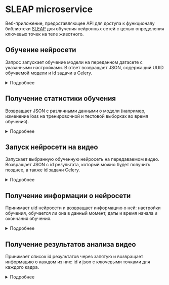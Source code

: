 # SLEAP microservice

Веб-приложение, предоставляющее API для доступа к функционалу библиотеки <a href="https://sleap.ai">SLEAP</a> для обучения нейронных сетей с целью определения ключевых точек на теле животного.

## Обучение нейросети
Запрос запускает обучение модели на переданном датасете с указанными настройками. В ответ возвращает JSON, содержащий UUID обучаемой модели и id задачи в Celery.
<details>
<summary>
Подробнее
</summary>

Метод: `POST`

Путь: `/api/train-network`

### Поля принимаемого JSON
| Название | Тип | Обязательный | Описание |
|--|--|--|--|
|training_dataset|string|Обязательный|Закодированный в формате base64 датасет формата 7z|
|training_config|JSON|Обязательный|Содержит настройки обучения нейросети (описаны далее)|

#### Поля объекта в поле training_config
| Название | Тип | Обязательный | Описание |
|--|--|--|--|
|test_fraction|number|Обязательный|Доля изображений в тестовой выборке.|
|num_epochs|number|Обязательный|Целое число - количество эпох обучения.|
|learning_rate|number|Обязательный|Скорость обучения (learning rate).|
|backbone_model|string|Обязательный|Кодировщик. Должен быть указан один из: "unet", "leap", "hourglass", "resnet", "pretrained_encoder".|
|pretrained_encoder|string|Необязательный|Параметр является обязательным для случая, когда в backbone_model был выбран "pretrained_encoder". В этом случае принимается один из вариантов: <br>"vgg16", "vgg19", <br>"resnet18", "resnet34", "resnet50", "resnet101", "resnet152", <br>"resnext50", "resnext101", <br>"inceptionv3", "inceptionresnetv2", <br>"densenet121", "densenet169", "densenet201",<br>"seresnet18", "seresnet34", "seresnet50", "seresnet101", "seresnet152", <br>"seresnext50", "seresnext101", <br>"senet154", <br>"mobilenet", "mobilenetv2",<br>"efficientnetb0", "efficientnetb1", "efficientnetb2", "efficientnetb3", "efficientnetb4", "efficientnetb5". Указывает предобученную модель, используемую в качестве кодировщика.|
|heads_sigma|number|Обязательный|Параметр sigma в `SingleInstanceConfmapsHeadConfig`, размах нормального распределения вокруг ключевой точки.|
|heads_output_stride|number|Обязательный|Целое число. Шаг в выходном слое. Чем больше шаг, тем больше сжатие и меньше точность, но выше скорость.|

### Поля возвращаемого JSON
| Название | Тип | Обязательный | Описание |
|--|--|--|--|
|model_uid|string|Обязательный|UUID обучаемой модели.|
|task_id|string|Обязательный|id задачи Celery.|

### Пример №1
Запрос:
```JSON
{
    "training_dataset": "N3q8ryccAAQ1zQE5HGgLAQAAAAAZAAAAAAAAAN",
    "training_config": {
        "test_fraction": 0.2,
        "num_epochs": 2,
        "learning_rate": 1e-4,
        "backbone_model": "resnet",
        "heads_sigma": 1.5,
        "heads_output_stride": 4
    }
}
```
Ответ:
```JSON
{
    "model_uid": "0c4c2c8d-c33d-48db-8090-c5ca4bd332c4",
    "task_id": "9809bbf1-7158-401d-a37d-9bb407ba9b22"
}
```
### Пример №2
Запрос:
```JSON
{
    "training_dataset": "N3q8ryccAAQ1zQE5HGgLAQAAAAAZAAAAAAAAAN",
    "training_config": {
        "test_fraction": 0.2,
        "num_epochs": 2,
        "learning_rate": 1e-4,
        "backbone_model": "pretrained_encoder",
        "pretrained_encoder": "vgg16",
        "heads_sigma": 1.5,
        "heads_output_stride": 4
    }
}
```
Ответ:
```JSON
{
    "model_uid": "0c4c2c8d-c33d-48db-8090-c5ca4bd332c4",
    "task_id": "9809bbf1-7158-401d-a37d-9bb407ba9b22"
}
```
</details>

## Получение статистики обучения
Возвращает JSON с различными данными о модели (например, изменение loss на тренировочной и тестовой выборках во время обучения).
<details>
<summary>
Подробнее
</summary>

Метод: `GET`

Путь: `/api/learning-stats`

### Параметры запроса
| Название | Тип | Обязательный | Описание |
|--|--|--|--|
|model_uid|string|Обязательный|UUID модели. Можно передавать UUID как обучаемой, так и уже обученной модели. |

### Поля возвращаемого JSON
| Название | Тип | Обязательный | Описание |
|--|--|--|--|
|loss|JSON|Обязательный|JSON объект, содержащий номера эпох в качестве ключей и соответствующие им значения функции потерь на тренировочной выборке в качестве значений.|
|lr|JSON|Обязательный|JSON объект, содержащий номера эпох в качестве ключей и соответствующие им значения learning rate в качестве значений.|
|val_loss|JSON|Обязательный|JSON объект, содержащий номера эпох в качестве ключей и соответствующие им значения функции на тестовой выборке потерь в качестве значений.|

### Пример №1 (модель обучалась 2 эпохи)
Запрос:

`http://127.0.0.1:5000/api/learning-stats?model_uid=0c4c2c8d-c33d-48db-8090-c5ca4bd332c4`

Ответ:
```JSON
{
    "loss": {
        "0": 4.385681629180908,
        "1": 1.4176582098007202
    },
    "lr": {
        "0": 0.0001,
        "1": 0.0001
    },
    "val_loss": {
        "0": 2.272915363311768,
        "1": 0.8621147871017456
    }
}
```
### Пример №2 (модель начала обучение, но не завершила ещё ни одной эпохи)
Запрос:

`http://127.0.0.1:5000/api/learning-stats?model_uid=0c4c2c8d-c33d-48db-8090-c5ca4bd332c4`

Ответ:
```JSON
{
}
```
</details>

## Запуск нейросети на видео
Запускает выбранную обученную нейросеть на передаваемом видео. Возвращает JSON с id результата, который можно будет получить позднее, а также id задачи Celery.
<details>
<summary>
Подробнее
</summary>

Метод: `POST`

Путь: `/api/video-inference`

### Поля принимаемого JSON
| Название | Тип | Обязательный | Описание |
|--|--|--|--|
|video_base64|string|Обязательный|Закодированное в формате base64 видео.|
|file_name|string|Обязательный|Название видео с расширением файла.|
|model_uid|string|Обязательный| Строка с UUID обученной модели.|

### Поля возвращаемого JSON
| Название | Тип | Обязательный | Описание |
|--|--|--|--|
|results_id|number|Обязательный|Целое число - id результата запуска, по которому необходимо запросить результат.|

### Пример
Запрос:
```JSON
{
    "file_name": "rabbit.mp4",
    "model_uid": "0c4c2c8d-c33d-48db-8090-c5ca4bd332c4",
    "video_base64": "N3q8ryccAAQ1zQE5HGgLAQAAAAAZAAAAAAAAAN"
}
```
Ответ:
```JSON
{
    "results_id": 2
}
```
</details>

## Получение информации о нейросети
Принимает uid нейросети и возвращает информацию о ней: настройки обучения, обучается ли она в данный момент, даты и время начала и окончания обучения.
<details>
<summary>
Подробнее
</summary>

Метод: `GET`

Путь: `/api/model-info`

### Параметры запроса
| Название | Тип | Обязательный | Описание |
|--|--|--|--|
|model_uid|string|Обязательный|UUID модели. |

### Поля возвращаемого JSON
| Название | Тип | Обязательный | Описание |
|--|--|--|--|
|backbone_model|string|Обязательный|Смотреть описание в разделе "Обучение нейросети".|
|heads_output_stride|number|Обязательный|Смотреть описание в разделе "Обучение нейросети".|
|heads_sigma|number|Обязательный|Смотреть описание в разделе "Обучение нейросети".|
|learning_rate|number|Обязательный|Смотреть описание в разделе "Обучение нейросети".|
|num_epochs|string|Обязательный|Смотреть описание в разделе "Обучение нейросети".|
|pretrained_encoder|string|Необязательный|Смотреть описание в разделе "Обучение нейросети".|
|test_fraction|number|Обязательный|Смотреть описание в разделе "Обучение нейросети".|
|currently_training|boolean|Обязательный|true, если в данный момент модель обучается. false - если нет.|
|started_training_at|string|Обязательный|Строка с датой и временем начала последнего обучения нейросети. Может быть null.|
|finished_training_at|string|Обязательный|Строка с датой и временем окончания последнего обучения нейросети. Может быть null, если модель в данный момент обучается.|

### Пример
Запрос:

`http://127.0.0.1:5000/api/model-info?model_uid=0c4c2c8d-c33d-48db-8090-c5ca4bd332c4`

Ответ:
```JSON
{
    "backbone_model": "pretrained_encoder",
    "currently_training": true,
    "finished_training_at": null,
    "heads_output_stride": 4,
    "heads_sigma": 1.5,
    "learning_rate": 0.0001,
    "num_epochs": 2,
    "pretrained_encoder": "vgg19",
    "started_training_at": "Sun, 31 Mar 2024 12:58:33 GMT",
    "test_fraction": 0.2
}
```

</details>

## Получение результатов анализа видео
Принимает список id результатов через запятую и возвращает информацию о каждом из них: id и json с ключевыми точками для каждого кадра.
<details>
<summary>
Подробнее
</summary>

Метод: `GET`

Путь: `/api/inference-results`

### Параметры запроса
| Название | Тип | Обязательный | Описание |
|--|--|--|--|
|ids|string|Обязательный|Через запятую id результатов, полученных при запросе к `/api/video-inference`. Пример: `?ids=1,2,5`|

### Поля возвращаемого JSON
Возвращается JSON, состоящий из списка объектов. Каждый объект состоит из поля id - id результата, и поля keypoints. В поле keypoints содержится объект, поля которого - номера кадров видео, а значения - JSON объекты. В этих вложенных JSON объектах ключи - названия ключевых точек, а значения - массивы, каждый состоящий из двух элементов - координат X и Y соответствующей ключевой точки на соответствующем кадре. Если точка не видна на кадре, обе её координаты будут равны `null`.

### Пример 1 - запрос одного результата
Запрос:

`http://127.0.0.1:5000/api/inference-results?ids=15`

Ответ:
```JSON
[
    {
        "id": 15,
        "keypoints":
        {
            "0": {
                "Ankle left": [
                    840.6176147460938,
                    491.8916931152344
                ],
                "Ankle right": [
                    719.988037109375,
                    480.0779724121094
                ]
            },
            "1": {
                "Ankle left": [
                    840.88037109375,
                    490.9996032714844
                ],
                "Ankle right": [
                    720.0138549804688,
                    480.0594177246094
                ]
            }
        }
    }
]
```
### Пример 2 - запрос нескольких результатов
Запрос:

`http://127.0.0.1:5000/api/inference-results?ids=15,25`

Ответ:
```JSON
[
    {
        "id": 15,
        "keypoints":
        {
            "0": {
                "Ankle left": [
                    840.6176147460938,
                    491.8916931152344
                ],
                "Ankle right": [
                    719.988037109375,
                    480.0779724121094
                ]
            },
            "1": {
                "Ankle left": [
                    840.88037109375,
                    490.9996032714844
                ],
                "Ankle right": [
                    720.0138549804688,
                    480.0594177246094
                ]
            }
        }
    },
    {
        "id": 16,
        "keypoints":
        {
            "0": {
                "Ear left": [
                    558.4687878987164,
                    719.988037109375
                ],
                "Ear right": [
                    720.0138549804688,
                    840.8803710937586
                ]
            },
            "1": {
                "Ear left": [
                    580.8649846321368,
                    710.8949848893553
                ],
                "Ear right": [
                    700.8778478408707,
                    900.6854894306508
                ]
            }
        }
    }
]
```
</details>